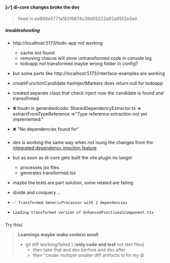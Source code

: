 #### [✅] di-core changes broke the dev

> fixed in ea898a5771af83f6874c39d05222a62a85f2a3ad

##### troubleshooting

- http://localhost:5173/todo-app not working
  - cache not found
  - removing chacne will show untransformed code in console log
  - todoapp not transformed maybe wrong folder in config?
- but some parts like http://localhost:5173/interface-examples are working

- createFunctionCandidate hasInjectMarkers does return null for todoapp
- created separate class that check inject now the candidate is found and transofrmed

- ❌ foudn in generatedcode: SharedDependencyExtractor.ts => extractFromTypeReference =>"Type reference extraction not yet implemented:"

- ❌ "No dependencies found for"

#####

- dev is working the same way when not isung the changes from the [integrated dependency injection feature](https://github.com/7frank/tdi2/pull/11/files)
- but as soon as di-core gets built the vite plugin no longer
  - processes jsx files
  - generates transformed.tsx

- maybe the tests are part solution, some related are failing
- divide and conquery ...

- `✅ Transformed GenericProcessor with 2 dependencies`
- `Loading transformed version of EnhancedFunctionalComponent.tsx`

#####

Try this(

> **Learnings maybe make context small**
>
> - git diff working/failed ) (**only code and test** not text files)
>   - then take that and dev berfore and dev after
>   - then "create multiple smaller diff artifacts to fix my di
